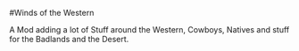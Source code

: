 #Winds of the Western

A Mod adding a lot of Stuff around the Western, Cowboys, Natives and stuff for the Badlands and the Desert.
